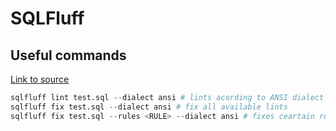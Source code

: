 # SQLFluff 

## Useful commands

[Link to source](https://docs.sqlfluff.com/en/stable/gettingstarted.html)

```python
sqlfluff lint test.sql --dialect ansi # lints acording to ANSI dialect
sqlfluff fix test.sql --dialect ansi # fix all available lints
sqlfluff fix test.sql --rules <RULE> --dialect ansi # fixes ceartain rules
```